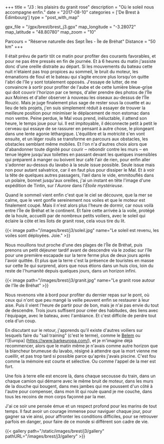 +++
title = "J3 : les plaisirs du granit rose"
description = "Où le soleil nous accompagne enfin."
date = "2017-08-10"
categories = ['De Brest à Édimbourg']
type = "post_with_map"

gpx_file = "/gpx/brest/brest_j3.gpx"
map_longitude = "-3.28072"
map_latitude = "48.80780"
map_zoom = "10"

Parcours = "Réserve naturelle des Sept Îles - Île de Bréhat"
Distance = "50 km"
+++


Il était prévu de partir tôt ce matin pour profiter des courants favorables, et pour ne pas être pressés en fin de journée. Et à 6 heures du matin j'assiste donc d'une oreille distraite au départ. Si les mouvements du bateau cette nuit n'étaient pas trop propices au sommeil, le bruit du moteur, les émanations de fioul et le bateau qui s’agite encore plus lorsqu'on quitte l'abri de l'île y sont totalement opposés. J'essaye de lutter, de me convaincre à sortir pour profiter de l'aube et de cette lumière bleue-grise qui doit couvrir l'horizon par ce temps, d'aller prendre des photos de l'Île aux Moines et d'aller observer à nouveau les oiseaux au-dessus de l'Île Rouzic. Mais je juge finalement plus sage de rester sous la couette et au lieu de tels projets, j'en suis simplement réduit à essayer de trouver la meilleure position pour minimiser le déplacement de mon estomac dans mon ventre.
Peine perdue, le Mal vous prend, inéluctable, il attend son heure, le temps joue pour lui. Il est impitoyable, il déconnecte petit à petit le cerveau qui essaye de se rassurer en pensant à autre chose, le plongeant dans une lente agonie léthargique. L'équilibre et la motricité s'en vont ensuite, et un léger roulis se transforme en parcours aux obstacles, les obstacles semblant même mobiles. Et l'on n'a d'autres choix alors que d'abandonner toute dignité pour courir ‒ rebondir contre les murs ‒ en tenue légère jusqu'aux toilettes en passant devant les quelques insensibles qui préparent à manger ou boivent leur café l'air de rien, pour enfin aller s'adonner au-dessus du lavabo à la seule issue possible. Seule issue mais non pour autant salvatrice, car il en faut plus pour dissiper le Mal. Et à voir la tête de quelques autres passagers, l’œil dans le vide, emmitouflés dans un polaire, bonnet jusqu'aux oreilles, j'ai un instant en tête l'image d'une expédition de Tintin, sur l'*Aurore* dans l'*Étoile mystérieuse*.

Quand le sommeil vient enfin c'est que le ciel se découvre, que la mer se calme, que le vent gonfle sereinement nos voiles et que le moteur est finalement coupé. Mais il n'est alors plus l'heure de dormir, car nous voilà entre l'Île de Bréhat et le continent. Et faire cette arrivée à la voile, protégé de la houle, accueilli par de nombreux petits voiliers, avec le soleil qui éclaire la côte et les îlots de granit rose, cela vous tire du lit.


{{< image path="/images/brest/j3/soleil.jpg" name="Le soleil est revenu, les voiles sont déployées. Joie." >}}

Nous mouillons tout proche d'une des plages de l'Île de Bréhat, puis prenons un petit déjeuner tardif avant de descendre via le zodiac sur l'île pour une première escapade sur la terre ferme plus de deux jours après l'avoir quittée. Et plus que la terre c'est la présence de touristes en masse sur cette île qui surprend, alors que nous étions dans un huis clos, loin du reste de l'humanité depuis quelques jours, dans un horizon infini.

{{< image path="/images/brest/j3/granit.jpg" name="Le granit rose autour de l'île de Bréhat" >}}

Nous revenons vite à bord pour profiter du dernier repas sur le pont, où ceux qui n'ont que peu mangé la veille peuvent enfin se restaurer à leur aise. Puis il vient l'heure de partir pour de bon, mais je n'ai pas envie du tout de descendre. Trois jours suffisent pour créer des habitudes, des liens avec l'équipage, avec le bateau, avec l'ambiance. Et c'est difficile de perdre tout cela d'un coup.

En discutant sur le retour, j'apprends qu'il existe d'autres voiliers sur lesquels faire du "sail training" (c'est le terme), comme le [Belem](https://www.fondationbelem.com/) ou l'[Europa] (https://www.barkeuropa.com/), et je m'imagine déjà recommencer, alors que le matin même je n'avais comme autre horizon que la blancheur brumeuse du lavabo, résigné à attendre que la mort vienne me cueillir, et pas trop tard si possible parce qu'après j'avais piscine. C'est fou comme la mémoire est courte et sélective. Ou comme l'appel de la mer est fort.

Une fois à terre elle est encore là, dans chaque secousse du train, dans un chaque camion qui démarre avec le même bruit de moteur, dans les murs de la douche qui bougent, dans mes jambes qui me poussent d'un côté à l'autre pour compenser, dans mon lit qui roule quand je me couche, dans tous les recoins de mon corps façonné par la mer.

J'ai ce soir une pensée émue et un respect profond pour les marins de tout temps. Il faut avoir un courage immense pour naviguer chaque jour, pour gagner sa vie ainsi, pour affronter les conditions difficiles, pour se retrouver parfois en danger, pour faire de ce monde si différent son cadre de vie.


{{< gallery path="/static/images/brest/j3/gallery" pathURL="/images/brest/j3/gallery" >}}

